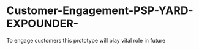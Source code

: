 # Customer-Engagement-PSP-YARD-EXPOUNDER-
To engage customers this prototype will play vital role in future
